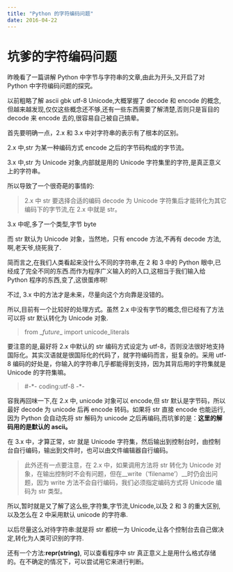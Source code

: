 ```yaml
---
title: "Python 的字符编码问题"
date: 2016-04-22
---
```


# 坑爹的字符编码问题

昨晚看了一篇讲解 Python 中字节与字符串的文章,由此为开头,又开启了对 Python 中字符编码问题的探究。

以前粗略了解 ascii gbk utf-8 Unicode,大概掌握了 decode 和 encode 的概念,但越来越发现,仅仅这些概念还不够,还有一些东西需要了解清楚,否则只是盲目的 decode 来 encode 去的,很容易自己被自己搞晕。

首先要明确一点，2.x 和 3.x 中对字符串的表示有了根本的区别。

2.x 中,str 为某一种编码方式 encode 之后的字节码构成的字节流。

3.x 中,str 为 Unicode 对象,内部就是用的 Unicode 字符集里的字符,是真正意义上的字符串。

所以导致了一个很奇葩的事情的:

>2.x 中 str 要选择合适的编码 decode 为 Unicode 字符集后才能转化为其它编码下的字节流,在 2.x 中就是 str。

3.x 中呢,多了一个类型,字节 byte

而 str 默认为 Unicode 对象，当然地，只有 encode 方法,不再有 decode 方法,啊,老天爷,绕死我了.

简而言之,在我们人类看起来没什么不同的字符串,在 2 和 3 中的 Python 眼中,已经成了完全不同的东西.而作为程序广义输入的的入口,这相当于我们输入给 Python 程序的东西,变了,这很蛋疼啊!

不过, 3.x 中的方法才是未来，尽量向这个方向靠是没错的。

所以,目前有一个比较好的处理方式。虽然 2.x 中没有字节的概念,但已经有了方法可以将 str 默认转化为 Unicode 对象.

> from \__future__ import unicode_literals

要注意的是,最好将 2.x 中默认的 str 编码方式设定为 utf-8，否则没法很好地支持国际化。其实汉语就是很国际化的代码了，就字符编码而言，挺复杂的。采用 utf-8 编码的好处是，你输入的字符串几乎都能得到支持，因为其背后用的字符集就是 Unicode 的字符集嘛。

> #-\*- coding:utf-8 -*-

容我再回味一下,在 2.x 中, unicode 对象可以 encode,但 str 默认是字节码，所以最好 decode 为 unicode 后再 encode 转码。如果将 str 直接 encode 也能运行,因为 Python 会自动先将 str 解码为 unicode 之后再编码,而坑爹的是：**这里的解码用的是默认的 ascii。**

在 3.x 中，才算正常，str 就是 Unicode 字符集，然后输出到控制台时，由控制台自行编码，输出到文件时，也可以由文件编辑器自行编码。

>此外还有一点要注意，在 2.x 中，如果调用方法将 str 转化为 Unicode 对象，在输出控制时不会有问题，但在__write（‘filename’）__时仍会出问题，因为 write 方法不会自行编码，我们必须指定编码方式将 Unicode 编码为 str 类型。

所以,暂时就是又了解了这么些,字符集,字节流,Unicode,以及 2 和 3 的重大区别,以及怎么在 2 中采用默认 unicode 的字符串.


以后尽量这么对待字符串:就是将 str 都统一为 Unicode,让各个控制台去自己做决定,转化为人类可识别的字符.

还有一个方法:__repr(string)__, 可以查看程序中 str 真正意义上是用什么格式存储的。在不确定的情况下，可以尝试用它来进行判断。
